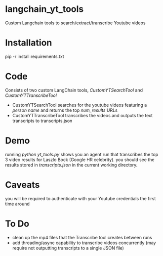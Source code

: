 # langchain_yt_tools
Custom Langchain tools to search/extract/transcribe Youtube videos

# Installation
pip -r install requirements.txt


# Code
Consists of two custom LangChain tools, _CustomYTSearchTool_ and _CustomYTTranscribeTool_
 * CustomYTSearchTool searches for the youtube videos featuring a *person name* and returns the top *num_results* URLs
 * CustomYTTranscribeTool transcribes the videos and outputs the text transcripts to transcripts.json

# Demo
running *python yt_tools.py* shows you an agent run that transcribes the top 3 video results for Laszlo Bock (Google HR celebrity). you should see the results stored in *transcripts.json* in the current working directory.

# Caveats
you will be required to authenticate with your Youtube credentials the first time around

# To Do
 * clean up the mp4 files that the Transcribe tool creates between runs
 * add threading/async capability to transcribe videos concurrently (may require not outputting transcripts to a single JSON file)
